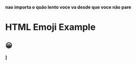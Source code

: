 <b>nao importa o quão  lento voce va desde que voce não pare<b><!DOCTYPE html>
<html>
<body>

<h1>HTML Emoji Example</h1>

<h2>&#128512;</h2>

</body>
</html>
]
